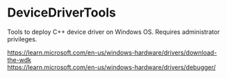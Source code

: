 # DeviceDriverTools
Tools to deploy C++ device driver on Windows OS. Requires administrator privileges.

https://learn.microsoft.com/en-us/windows-hardware/drivers/download-the-wdk</br>
https://learn.microsoft.com/en-us/windows-hardware/drivers/debugger/
